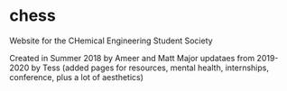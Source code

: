 # chess
Website for the CHemical Engineering Student Society

Created in Summer 2018 by Ameer and Matt
Major updataes from 2019-2020 by Tess (added pages for resources, mental health, internships, conference, plus a lot of aesthetics)

